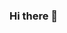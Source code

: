 ### Hi there 👋

<!--
**rouissi-iheb/rouissi-iheb** is a ✨ _special_ ✨ repository because its `README.md` (this file) appears on your GitHub profile.

[![HitCount](http://hits.dwyl.com/rouissi-iheb/rouissi-iheb.svg)](http://hits.dwyl.com/rouissi-iheb/rouissi-iheb)

Here are some ideas to get you started:

- 🔭 I’m currently working on my own PHP Framework 
- 🌱 I’m currently learning Vue JS
- 🤔 I’m looking for help with javascript
- 💬 Ask me about PHP 
- 📫 How to reach me: facebook:rouissi.iheb.96
- ⚡ Fun fact: i hate javascript ! 
-->
